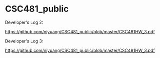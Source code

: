 # CSC481_public

Developer's Log 2:

https://github.com/niyuang/CSC481_public/blob/master/CSC481HW_3.pdf

Developer's Log 3:

https://github.com/niyuang/CSC481_public/blob/master/CSC481HW_3.pdf
